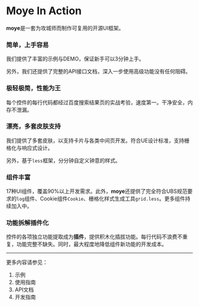 # Moye In Action

**moye**是一套为攻城师而制作可复用的开源UI框架。

### 简单，上手容易

我们提供了丰富的示例与DEMO，保证新手可以3分钟上手。

另外，我们还提供了完整的API接口文档，深入一步使用高级功能没有任何阻碍。

### 极轻极简，性能为王

每个控件的每行代码都经过百度搜索结果页的实战考验，速度第一。干净安全，内存不泄漏。

### 漂亮，多套皮肤支持

我们提供了多套皮肤，以支持卡片与各类中间页开发。符合UE设计标准，支持栅格化与响应式设计。

另外，基于`less`框架，分分钟自定义钟意的样式。

### 组件丰富

17种UI组件，覆盖90%以上开发需求。此外，**moye**还提供了完全符合UBS规范要求的`log`组件、Cookie组件`Cookie`、栅格化样式生成工具`grid.less`。更多组件持续加入中。

### 功能拆解插件化

控件的各项独立功能提取成为**插件**，提供积木化插拔功能。每行代码不浪费不重复，功能完整不缺失。同时，最大程度地降低组件新功能的开发成本。


--------------

更多内容请参见：

1. 示例
2. 使用指南
2. API文档
2. 开发指南
